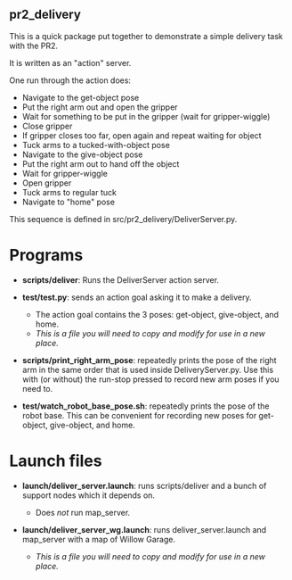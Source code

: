 pr2_delivery
------------

This is a quick package put together to demonstrate a simple delivery task with the PR2.

It is written as an "action" server.

One run through the action does:

 * Navigate to the get-object pose
 * Put the right arm out and open the gripper
 * Wait for something to be put in the gripper (wait for gripper-wiggle)
 * Close gripper
 * If gripper closes too far, open again and repeat waiting for object
 * Tuck arms to a tucked-with-object pose
 * Navigate to the give-object pose
 * Put the right arm out to hand off the object
 * Wait for gripper-wiggle
 * Open gripper
 * Tuck arms to regular tuck
 * Navigate to "home" pose

This sequence is defined in src/pr2_delivery/DeliverServer.py.

Programs
==============

 * **scripts/deliver**: Runs the DeliverServer action server.

 * **test/test.py**: sends an action goal asking it to make a delivery.
   * The action goal contains the 3 poses: get-object, give-object, and home.
   * *This is a file you will need to copy and modify for use in a new place.*

 * **scripts/print_right_arm_pose**: repeatedly prints the pose of the right arm in the same order that is used inside DeliveryServer.py.  Use this with (or without) the run-stop pressed to record new arm poses if you need to.

 * **test/watch_robot_base_pose.sh**: repeatedly prints the pose of the robot base.  This can be convenient for recording new poses for get-object, give-object, and home.

Launch files
============

 * **launch/deliver_server.launch**: runs scripts/deliver and a bunch of support nodes which it depends on.
   * Does *not* run map_server.

 * **launch/deliver_server_wg.launch**: runs deliver_server.launch and map_server with a map of Willow Garage.
   * *This is a file you will need to copy and modify for use in a new place.*
